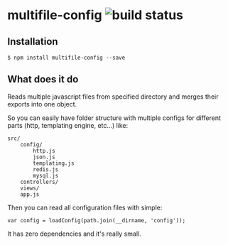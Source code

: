 multifile-config ![build status](https://api.travis-ci.org/dobrakmato/multifile-config.svg?branch=master)
===

## Installation
	$ npm install multifile-config --save

## What does it do
Reads multiple javascript files from specified directory and merges their exports into one object.

So you can easily have folder structure with multiple configs for different
parts (http, templating engine, etc...) like:

    src/
        config/
            http.js
            json.js
            templating.js
            redis.js
            mysql.js
        controllers/
        views/
        app.js

Then you can read all configuration files with simple:

```
var config = loadConfig(path.join(__dirname, 'config'));
```

It has zero dependencies and it's really small.